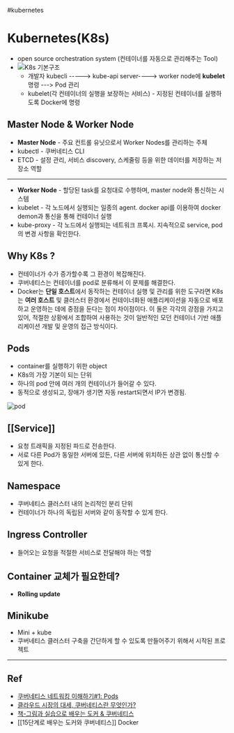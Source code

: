 #kubernetes 
# Kubernetes(K8s)

- open source orchestration system (컨테이너를 자동으로 관리해주는 Tool)
- ![K8s 기본구조]()
	- 개발자 kubecli -----> kube-api server----> worker node에 **kubelet** 명령 ---> Pod 관리
	- kubelet(각 컨테이너의 실행을 보장하는 서비스) - 지정된 컨테이너를 실행하도록 Docker에 명령

## Master Node & Worker Node

- **Master Node** - 주요 컨트롤 유닛으로서 Worker Nodes를 관리하는 주체
- kubectl - 쿠버네티스 CLI
- ETCD - 설정 관리, 서비스 discovery, 스케줄링 등을 위한 데이터를 저장하는 저장소 역할
----
- **Worker Node** - 할당된 task를 요청대로 수행하며, master node와 통신하는 시스템
- kubelet - 각 노드에서 실행되는 일종의 agent. docker api를 이용하여 docker demon과 통신을 통해 컨테이너 실행
- kube-proxy - 각 노드에서 실행되는 네트워크 프록시. 지속적으로 service, pod의 변경 사항을 확인한다.

## Why K8s ?

- 컨테이너가 수가 증가할수록 그 환경이 복잡해진다.
- 쿠버네티스는 컨테이너를 pod로 분류해서 이 문제를 해결한다.
- Docker는 **단일 호스트**에서 동작하는 컨테이너 실행 및 관리를 위한 도구라면 K8s는 **여러 호스트** 및 클러스터 환경에서 컨테이너화된 애플리케이션을 자동으로 배포하고 운영하는 데에 중점을 둔다는 점이 차이점이다. 이 둘은 각각의 강점을 가지고 있어, 적절한 상황에서 조합하여 사용하는 것이 일반적인 모던 컨테이너 기반 애플리케이션 개발 및 운영의 접근 방식이다.

## Pods

- container를 실행하기 위한 object
- K8s의 가장 기본이 되는 단위
- 하나의 pod 안에 여러 개의 컨테이너가 들어갈 수 있다.
- 동적으로 생성되고, 장애가 생기면 자동 restart되면서 IP가 변경됨.

![pod](https://i0.wp.com/bespin-wordpress-bucket.s3.ap-northeast-2.amazonaws.com/wp-content/uploads/2022/06/%EA%B7%B8%EB%A6%BC62.png?resize=378%2C301&ssl=1)

## [[Service]]

- 요청 트래픽을 지정된 파드로 전송한다.
- 서로 다른 Pod가 동일한 서버에 있든, 다른 서버에 위치하든 상관 없이 통신할 수 있게 한다.

## Namespace

- 쿠버네티스 클러스터 내의 논리적인 분리 단위
- 컨테이너가 하나의 독립된 서버와 같이 동작할 수 있게 한다.

## Ingress Controller

- 들어오는 요청을 적절한 서비스로 전달해야 하는 역할

## Container 교체가 필요한데?

- **Rolling update** 


## Minikube

- Mini + kube
- 쿠버네티스 클러스터 구축을 간단하게 할 수 있도록 만들어주기 위해서 시작된 프로젝트


---
## Ref

- [쿠버네티스 네트워킹 이해하기#1: Pods](https://coffeewhale.com/k8s/network/2019/04/19/k8s-network-01/)
- [클라우드 시장의 대세, 쿠버네티스란 무엇인가?]( https://www.youtube.com/watch?v=JNc11rxLtmE)
- [책-그림과 실습으로 배우는 도커 & 쿠버네티스](https://www.yes24.com/Product/Goods/108431011)
- [[15단계로 배우는 도커와 쿠버네티스]]
Docker